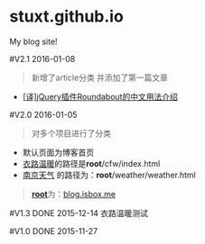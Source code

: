 # stuxt.github.io
My blog site!

#V2.1
2016-01-08
>新增了article分类
>并添加了第一篇文章

* [[译]jQuery插件Roundabout的中文用法介绍](http://stuxt.github.io/article/jQuery插件Roundabout的中文用法介绍.md)

#V2.0
2016-01-05
>对多个项目进行了分类

* 默认页面为博客首页
* [衣路温暖](http://blog.isbox.me/cfw/index.html)的路径是**root**/cfw/index.html
* [南京天气](http://blog.isbox.me/weather/weather.html) 的路径为：**root**/weather/weather.html

>[**root**](http://blog.isbox.me)为：[blog.isbox.me](http://blog.isbox.me)


#V1.3 DONE
 2015-12-14
衣路温暖测试

#V1.0 DONE
 2015-11-27
